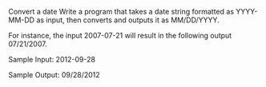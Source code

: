 Convert a date
Write a program that takes a date string formatted as YYYY-MM-DD as input, then converts and outputs it as MM/DD/YYYY.

For instance, the input 2007-07-21 will result in the following output 07/21/2007.


Sample Input:
2012-09-28

Sample Output:
09/28/2012

